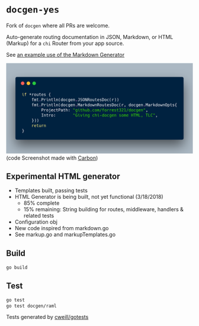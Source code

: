 # `docgen-yes`

Fork of `docgen` where all PRs are welcome.

Auto-generate routing documentation in JSON, Markdown, or HTML (Markup) for a `chi` Router from your app source.

See [an example use of the Markdown Generator](https://github.com/go-chi/chi/blob/master/_examples/rest/main.go#L105)

![Example Screenshot](carbon.png)
(code Screenshot made with [Carbon](https://carbon.now.sh))

## Experimental HTML generator

* Templates built, passing tests
* HTML Generator is being built, not yet functional (3/18/2018)
  * 85% complete
  * 15% remaining: String building for routes, middleware, handlers & related tests
* Configuration obj
* New code inspired from markdown.go
* See markup.go and markupTemplates.go

## Build

    go build

## Test

    go test
    go test docgen/raml

Tests generated by [cweill/gotests](https://github.com/cweill/gotests)
